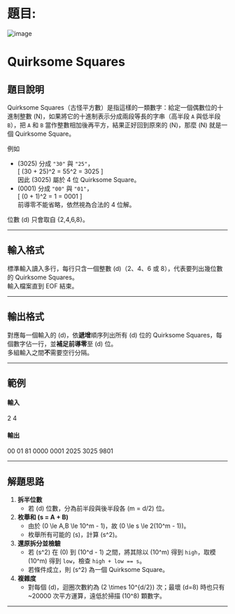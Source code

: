 # 題目:

![image](https://github.com/user-attachments/assets/ee03d7eb-878b-4a52-9302-4e1bce7ab6cb)

# Quirksome Squares

## 題目說明
Quirksome Squares（古怪平方數）是指這樣的一類數字：給定一個偶數位的十進制整數 \(N\)，如果將它的十進制表示分成兩段等長的字串（高半段 `A` 與低半段 `B`），把 `A` 和 `B` 當作整數相加後再平方，結果正好回到原來的 \(N\)，那麼 \(N\) 就是一個 Quirksome Square。

例如  
- \(3025\) 分成 `"30"` 與 `"25"`，  
  \[
    (30 + 25)^2 = 55^2 = 3025
  \]  
  因此 \(3025\) 屬於 4 位 Quirksome Square。  
- \(0001\) 分成 `"00"` 與 `"01"`，  
  \[
    (0 + 1)^2 = 1 = 0001
  \]  
  前導零不能省略，依然視為合法的 4 位解。

位數 \(d\) 只會取自 \{2,4,6,8\}。

---

## 輸入格式
標準輸入讀入多行，每行只含一個整數 \(d\)（2、4、6 或 8），代表要列出幾位數的 Quirksome Squares。  
輸入檔案直到 EOF 結束。

---

## 輸出格式
對應每一個輸入的 \(d\)，依**遞增**順序列出所有 \(d\) 位的 Quirksome Squares，每個數字佔一行，並**補足前導零**至 \(d\) 位。  
多組輸入之間**不**需要空行分隔。

---

## 範例
#### 輸入
2
4

#### 輸出
00
01
81
0000
0001
2025
3025
9801


---

## 解題思路
1. **拆半位數**  
   - 若 \(d\) 位數，分為前半段與後半段各 \(m = d/2\) 位。  
2. **枚舉和 \(s = A + B\)**  
   - 由於 \(0 \le A,B \le 10^m - 1\)，故 \(0 \le s \le 2(10^m - 1)\)。  
   - 枚舉所有可能的 \(s\)，計算 \(s^2\)。  
3. **還原拆分並檢驗**  
   - 若 \(s^2\) 在 \(0\) 到 \(10^d - 1\) 之間，將其除以 \(10^m\) 得到 `high`，取模 \(10^m\) 得到 `low`，檢查 `high + low == s`。  
   - 若條件成立，則 \(s^2\) 為一個 Quirksome Square。  
4. **複雜度**  
   - 對每個 \(d\)，迴圈次數約為 \(2 \times 10^{d/2}\) 次；最壞 \(d=8\) 時也只有 ~20000 次平方運算，遠低於掃描 \(10^8\) 顆數字。  

---


